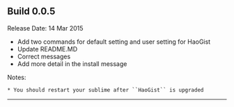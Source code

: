 Build 0.0.5
-----------
Release Date: 14 Mar 2015
    
* Add two commands for default setting and user setting for HaoGist
* Update README.MD
* Correct messages
* Add more detail in the install message

Notes:

    * You should restart your sublime after ``HaoGist`` is upgraded
-----------